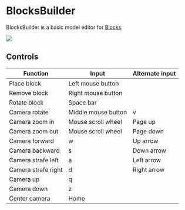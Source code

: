 # BlocksBuilder
BlocksBuilder is a basic model editor for [Blocks](https://github.com/rvandoosselaer/Blocks).

![](https://i.imgur.com/gBgoEyq.png)

## Controls
| Function | Input | Alternate input |
| --- | --- | --- |
| Place block | Left mouse button | |
| Remove block | Right mouse button | |
| Rotate block | Space bar | |
| Camera rotate | Middle mouse button | v |
| Camera zoom in | Mouse scroll wheel | Page up |
| Camera zoom out | Mouse scroll wheel | Page down |
| Camera forward | w | Up arrow |
| Camera backward | s | Down arrow |
| Camera strafe left | a | Left arrow |
| Camera strafe right | d | Right arrow |
| Camera up | q | |
| Camera down | z | |
| Center camera | Home | |
